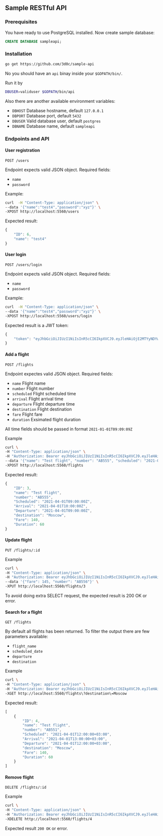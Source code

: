 ## Sample RESTful API

### Prerequisites

You have ready to use PostgreSQL installed. Now create sample database:

```sql
CREATE DATABASE sampleapi;
```
### Installation

```sh
go get https://github.com/3d0c/sample-api
```

No you should have an `api` binay inside your `$GOPATH/bin/`.

Run it by 

```sh
DBUSER=validuser $GOPATH/bin/api
```
Also there are another available environment variables:

- `DBHOST` Database hostname, default `127.0.0.1`
- `DBPORT` Database port, default `5432`
- `DBUSER` Valid database user, default `postgres`
- `DBNAME` Database name, default `sampleapi`

### Endpoints and API

#### User registration

```
POST /users
```

Endpoint expects valid JSON object. Required fields:

- `name`
- `password`

Example:

```sh
curl  -H "Content-Type: application/json" \
--data '{"name":"test4","password":"xyz"}' \
-XPOST http://localhost:5560/users
```

Expected result:

```javascript
{
    "ID": 6,
    "name": "test4"
}
```

#### User login

```
POST /users/login
```

Endpoint expects valid JSON object. Required fields:

- `name`
- `password`

Example:

```sh
curl  -H "Content-Type: application/json" \
--data '{"name":"test4","password":"xyz"}' \
-XPOST http://localhost:5560/users/login
```

Expected result is a JWT token:

```javascript
{
    "token": "eyJhbGciOiJIUzI1NiIsInR5cCI6IkpXVCJ9.eyJleHAiOjE2MTYyNDYwMjIsImlkIjo0LCJuYW1lIjoidGVzdDMifQ.LNMR-KIHe79l7rb68f40FRrZ2KdzzCgztzsWenCKUt4"
}
```

#### Add a flight

```
POST /flights
```

Endpoint expectes valid JSON object. Required fields:

- `name` Flight name
- `number` Flight number
- `scheduled` Flight scheduled time
- `arrival` Flight arrival time
- `departure` Flight departure time
- `destination` Flight destination
- `fare` Flight fare
- `duration` Exsimated flight duration

All time fields should be passed in format `2021-01-01T09:09:09Z`

Example

```sh
curl \
-H "Content-Type: application/json" \
-H "Authorization: Bearer eyJhbGciOiJIUzI1NiIsInR5cCI6IkpXVCJ9.eyJleHAiOjE2MTYyNDYwMjIsImlkIjo0LCJuYW1lIjoidGVzdDMifQ.LNMR-KIHe79l7rb68f40FRrZ2KdzzCgztzsWenCKUt4" \
--data '{"name": "Test flight", "number": "AB555", "scheduled": "2021-04-01T09:00:00Z", "arrival": "2021-04-01T10:00:00Z", "departure": "2021-04-01T09:00:00Z", "destination": "Moscow", "fare": 140, "duration": 60}' \
-XPOST http://localhost:5560/flights
```

Expected result:

```javascript
{
    "ID": 3,
    "name": "Test flight",
    "number": "AB555",
    "Scheduled": "2021-04-01T09:00:00Z",
    "Arrival": "2021-04-01T10:00:00Z",
    "Departure": "2021-04-01T09:00:00Z",
    "destination": "Moscow",
    "Fare": 140,
    "Duration": 60
}
```

#### Update flight

```
PUT /flights/:id
```

Example

```sh
curl \
-H "Content-Type: application/json" \
-H "Authorization: Bearer eyJhbGciOiJIUzI1NiIsInR5cCI6IkpXVCJ9.eyJleHAiOjE2MTYyNTA0MTEsImlkIjo0LCJuYW1lIjoidGVzdDMifQ.e9byTsyeX5FUw-e1uTmjDuzoGYIztqIm780K5yRTSNc" \
--data '{"fare": 145, "number": "AB556"}' \
-XPUT http://localhost:5560/flights/3
```

To avoid doing extra SELECT request, the expected result is 200 OK or error.

#### Search for a flight

```
GET /flights
```

By default all flights has been returned. To filter the output there are few parameters available:

- `flight_name`
- `scheduled_date`
- `departure`
- `destination`

Example

```sh
curl \
-H "Content-Type: application/json" \
-H "Authorization: Bearer eyJhbGciOiJIUzI1NiIsInR5cCI6IkpXVCJ9.eyJleHAiOjE2MTYyNTQxODgsImlkIjo2LCJuYW1lIjoidGVzdDQifQ.j4RjviXHe9y4K7D_ZDVMo5Ut1MunqjMvG8AoPMTNHMk" \
-XGET http://localhost:5560/flights\?destination\=Moscow
```

Expected result:

```javascript
[
    {
        "ID": 4,
        "name": "Test flight",
        "number": "AB551",
        "Scheduled": "2021-04-01T12:00:00+03:00",
        "Arrival": "2021-04-01T13:00:00+03:00",
        "Departure": "2021-04-01T12:00:00+03:00",
        "destination": "Moscow",
        "Fare": 140,
        "Duration": 60
    }
]
```

#### Remove flight

```
DELETE /flights/:id
```

Example 

```sh
curl \
-H "Content-Type: application/json" \
-H "Authorization: Bearer eyJhbGciOiJIUzI1NiIsInR5cCI6IkpXVCJ9.eyJleHAiOjE2MTYyNTQxODgsImlkIjo2LCJuYW1lIjoidGVzdDQifQ.j4RjviXHe9y4K7D_ZDVMo5Ut1MunqjMvG8AoPMTNHMk" \
-XDELETE http://localhost:5560/flights/4
```

Expected result `200 OK` or error.
